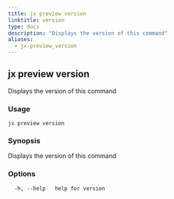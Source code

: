 ```yaml
---
title: jx preview version
linktitle: version
type: docs
description: "Displays the version of this command"
aliases:
  - jx-preview_version
---
```


## jx preview version

Displays the version of this command

### Usage

```
jx preview version
```

### Synopsis

Displays the version of this command

### Options

```
  -h, --help   help for version
```

